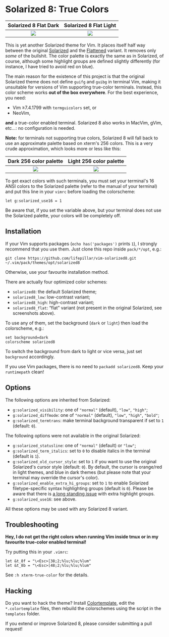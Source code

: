 # Solarized 8: True Colors

Solarized 8 Flat Dark      |  Solarized 8 Flat Light
:-------------------------:|:-------------------------:
![](https://raw.github.com/lifepillar/Resources/master/solarized8/solarized8_dark_flat.png)  |  ![](https://raw.github.com/lifepillar/Resources/master/solarized8/solarized8_light_flat.png)

This is yet another Solarized theme for Vim. It places itself half way between
the original [Solarized](https://github.com/altercation/vim-colors-solarized)
and the [Flattened](https://github.com/romainl/flattened) variant. It
removes only *some* of the bullshit. The color palette is exactly the same as
in Solarized, of course, although some highlight groups are defined slightly
differently (for instance, I have tried to avoid red on blue).

The main reason for the existence of this project is that the original Solarized
theme does not define `guifg` and `guibg` in terminal Vim, making it unsuitable
for versions of Vim supporting true-color terminals. Instead, this color scheme
works **out of the box everywhere**. For the best experience, you need:

- Vim ≥7.4.1799 with `termguicolors` set, or
- NeoVim,

**and** a true-color enabled terminal. Solarized 8 also works in MacVim, gVim,
etc…: no configuration is needed.

**Note:** for terminals not supporting true colors, Solarized 8 will fall back
to use an approximate palette based on xterm's 256 colors. This is a very crude
approximation, which looks more or less like this:

Dark 256 color palette     |  Light 256 color palette
:-------------------------:|:-------------------------:
![](https://raw.github.com/lifepillar/Resources/master/solarized8/solarized8_dark_256.png)  |  ![](https://raw.github.com/lifepillar/Resources/master/solarized8/solarized8_light_256.png)

To get exact colors with such terminals, you must set your terminal's 16 ANSI
colors to the Solarized palette (refer to the manual of your terminal) and put
this line in your `vimrc` before loading the colorscheme:

   ```vim
   let g:solarized_use16 = 1
   ```

Be aware that, if you set the variable above, but your terminal does not use the
Solarized palette, your colors will be completely off.


## Installation

If your Vim supports packages (`echo has('packages')` prints `1`), I strongly
recommend that you use them. Just clone this repo inside `pack/*/opt`, e.g.:

    git clone https://github.com/lifepillar/vim-solarized8.git ~/.vim/pack/themes/opt/solarized8

Otherwise, use your favourite installation method.

There are actually four optimized color schemes:

- `solarized8`: the default Solarized theme;
- `solarized8_low`: low-contrast variant;
- `solarized8_high`: high-contrast variant;
- `solarized8_flat`: “flat” variant (not present in the original Solarized, see
   screenshots above).

To use any of them, set the background (`dark` or `light`) then load the
colorscheme, e.g.:

    set background=dark
    colorscheme solarized8

To switch the background from dark to light or vice versa, just set `background`
accordingly.

If you use Vim packages, there is no need to `packadd solarized8`. Keep your
`runtimepath` clean!


## Options

The following options are inherited from Solarized:

- `g:solarized_visibility`: one of `"normal"` (default), `"low"`, `"high"`;
- `g:solarized_diffmode`: one of `"normal"` (default), `"low"`, `"high"`,
  `"bold"`;
- `g:solarized_termtrans`: make terminal background transparent if set to `1`
  (default: `0`).

The following options were not available in the original Solarized:

- `g:solarized_statusline`: one of `"normal"` (default) or `"low"`;
- `g:solarized_term_italics`: set to `0` to disable italics in the terminal
  (default is `1`).
- `g:solarized_old_cursor_style`: set to `1` if you want to use the original
  Solarized's cursor style (default: `0`). By default, the cursor is orange/red
  in light themes, and blue in dark themes (but please note that your terminal
  may override the cursor's color).
- `g:solarized_enable_extra_hi_groups`: set to `1` to enable Solarized
  filetype-specific syntax highlighting groups (default is `0`). Please be aware
  that there is [a long standing
  issue](https://github.com/altercation/solarized/issues/102) with extra
  highlight groups.
- `g:solarized_use16`: see above.

All these options may be used with any Solarized 8 variant.


## Troubleshooting

**Hey, I do not get the right colors when running Vim inside tmux or in my
favourite true-color enabled terminal!**

Try putting this in your `.vimrc`:

```viml
let &t_8f = "\<Esc>[38;2;%lu;%lu;%lum"
let &t_8b = "\<Esc>[48;2;%lu;%lu;%lum"
```

See `:h xterm-true-color` for the details.


## Hacking

Do you want to hack the theme? Install
[Colortemplate](https://github.com/lifepillar/vim-colortemplate), edit the
`*.colortemplate` files, then rebuild the colorschemes using the script in the
`templates` folder.

If you extend or improve Solarized 8, please consider submitting a pull request!

